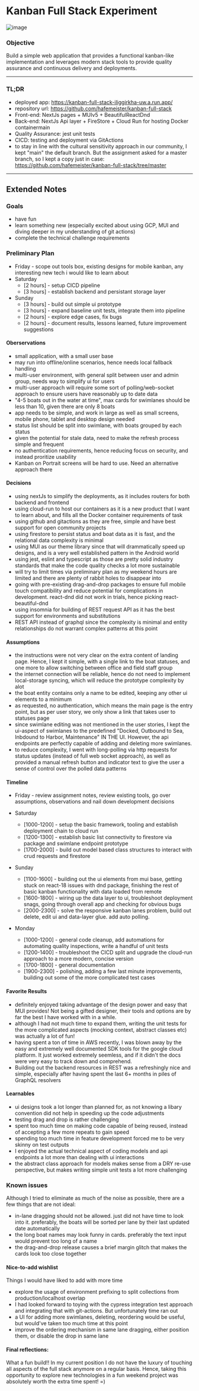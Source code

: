 # Kanban Full Stack Experiment

![image](https://user-images.githubusercontent.com/78647723/217164993-90e64bf5-39c6-4d05-b2eb-b205ac435dec.png)

### Objective

Build a simple web application that provides a functional kanban-like implementation and leverages modern stack tools to provide quality assurance and continuous delivery and deployments.

---

### TL;DR

-   deployed app: https://kanban-full-stack-iliggirkha-uw.a.run.app/
-   repository url: https://github.com/hafemeister/kanban-full-stack
-   Front-end: NextJs pages + MUIv5 + BeautifulReactDnd
-   Back-end: NextJs Api layer + FireStore + Cloud Run for hosting Docker containermain
-   Quality Assurance: jest unit tests
-   CICD: testing and deployment via GitActions
-   to stay in line with the cultural sensitivity approach in our community, I kept "main" the default branch. But the assignment asked for a master branch, so I kept a copy just in case: https://github.com/hafemeister/kanban-full-stack/tree/master

---

## Extended Notes

### Goals

-   have fun
-   learn something new (especially excited about using GCP, MUI and diving deeper in my understanding of git actions)
-   complete the technical challenge requirements

### Preliminary Plan

-   Friday - scope out tools box, existing designs for mobile kanban, any interesting new tech i would like to learn about
-   Saturday
    -   [2 hours] - setup CICD pipeline
    -   [3 hours] - establish backend and persistant storage layer
-   Sunday
    -   [3 hours] - build out simple ui prototype
    -   [3 hours] - expand baseline unit tests, integrate them into pipeline
    -   [2 hours] - explore edge cases, fix bugs
    -   [2 hours] - document results, lessons learned, future improvement suggestions

#### Oberservations

-   small application, with a small user base
-   may run into offline/online scenarios, hence needs local fallback handling
-   multi-user environment, with general split between user and admin group, needs way to simplify ui for users
-   multi-user approach will require some sort of polling/web-socket approach to ensure users have reasonably up to date data
-   "4-5 boats out in the water at time", max cards for swimlanes should be less than 10, given there are only 8 boats
-   app needs to be simple, and work in large as well as small screens, mobile phone, tablet and desktop design needed
-   status list should be split into swimlane, with boats grouped by each status
-   given the potential for stale data, need to make the refresh process simple and frequent
-   no authentication requirements, hence reducing focus on security, and instead proritize usability
-   Kanban on Portrait screens will be hard to use. Need an alternative approach there

#### Decisions

-   using nextJs to simplify the deployments, as it includes routers for both backend and frontend
-   using cloud-run to host our containers as it is a new product that I want to learn about, and fills all the Docker container requirements of task
-   using github and gitactions as they are free, simple and have best support for open community projects
-   using firestore to persist status and boat data as it is fast, and the relational data complexity is minimal
-   using MUI as our theme library since that will drammatically speed up designs, and is a very well established pattern in the Android world
-   using jest, eslint and typescript as those are pretty solid industry standards that make the code quality checks a lot more sustainable
-   will try to limit times via preliminary plan as my weekend hours are limited and there are plenty of rabbit holes to disappear into
-   going with pre-existing drag-and-drop packages to ensure full mobile touch compatibility and reduce potential for complications in development. react-dnd did not work in trials, hence picking react-beautiful-dnd
-   using insomnia for building of REST request API as it has the best support for environments and substitutions
-   REST API instead of graphql since the complexity is minimal and entity relationships do not warrant complex patterns at this point

#### Assumptions

-   the instructions were not very clear on the extra content of landing page. Hence, I kept it simple, with a single link to the boat statuses, and one more to allow switching between office and field staff group
-   the internet connection will be reliable, hence do not need to implement local-storage syncing, which will reduce the prototype complexity by alot
-   the boat entity contains only a name to be edited, keeping any other ui elements to a minimum
-   as requested, no authentication, which means the main page is the entry point, but as per user story, we only show a link that takes user to statuses page
-   since swimlane editing was not mentioned in the user stories, I kept the ui-aspect of swimlanes to the predefined "Docked, Outbound to Sea, Inbdound to Harbor, Maintenance" IN THE UI. However, the api endpoints are perfectly capable of adding and deleting more swimlanes.
-   to reduce complexity, I went with long-polling via http requests for status updates (instead of full web socket approach), as well as provided a manual refresh button and indicator text to give the user a sense of control over the polled data patterns

#### Timeline

-   Friday - review assignment notes, review existing tools, go over assumptions, observations and nail down development decisions
-   Saturday

    -   [1000-1200] - setup the basic framework, tooling and establish deployment chain to cloud run
    -   [1200-1300] - establish basic list connectivity to firestore via package and swimlane endpoint prototype
    -   [1700-2000] - build out model based class structures to interact with crud requests and firestore

-   Sunday

    -   [1100-1600] - building out the ui elements from mui base, getting stuck on react-18 issues with dnd package, finishing the rest of basic kanban functionality with data loaded from remote
    -   [1600-1800] - wiring up the data layer to ui, troubleshoot deployment snags, going through overall app and checking for obvious bugs
    -   [2000-2300] - solve the responsive kanban lanes problem, build out delete, edit ui and data-layer glue. add auto polling.

-   Monday

    -   [1000-1200] - general code cleanup, add automations for automating quality inspections, write a handful of unit tests
    -   [1200-1400] - troubleshoot the CICD split and upgrade the cloud-run approach to a more modern, concise version
    -   [1700-1800] - general documentation
    -   [1900-2300] - polishing, adding a few last minute improvements, building out some of the more complicated test cases

#### Favorite Results

-   definitely enjoyed taking advantage of the design power and easy that MUI provides! Not being a gifted designer, their tools and options are by far the best I have worked with in a while.
-   although I had not much time to expand them, writing the unit tests for the more complicated aspects (mocking context, abstract classes etc) was actually a lot of fun!
-   having spent a ton of time in AWS recently, I was blown away by the easy and extremely well documented SDK tools for the google cloud platform. It just worked extremely seemless, and if it didn't the docs were very easy to track down and comprehend.
-   Building out the backend resources in REST was a refreshingly nice and simple, especially after having spent the last 6+ months in piles of GraphQL resolvers

#### Learnables

-   ui designs took a lot longer than planned for, as not knowing a libary convention did not help in speeding up the code adjustments
-   testing drag and drop is rather challenging
-   spent too much time on making code capable of being reused, instead of accepting a few more repeats to gain speed
-   spending too much time in feature development forced me to be very skinny on test outputs
-   I enjoyed the actual technical aspect of coding models and api endpoints a lot more than dealing with ui interactions
-   the abstract class approach for models makes sense from a DRY re-use perspective, but makes writing simple unit tests a lot more challenging

### Known issues

Although I tried to eliminate as much of the noise as possible, there are a few things that are not ideal:

-   in-lane dragging should not be allowed. just did not have time to look into it. preferably, the boats will be sorted per lane by their last updated date automatically
-   the long boat names may look funny in cards. preferably the text input would prevent too long of a name
-   the drag-and-drop release causes a brief margin glitch that makes the cards look too close together

#### Nice-to-add wishlist

Things I would have liked to add with more time

-   explore the usage of environment prefixing to split collections from production/localhost overlap
-   I had looked forward to toying with the cypress integration test approach and integrating that with git-actions. But unfortunately time ran out
-   a UI for adding more swimlanes, deleting, reordering would be useful, but would've taken too much time at this point
-   improve the ordering mechanism in same lane dragging, either position them, or disable the drop in same lane

#### Final reflections:

What a fun build!! In my current position I do not have the luxury of touching all aspects of the full stack anymore on a regular basis.
Hence, taking this opportunity to explore new technologies in a fun weekend project was absolutely worth the extra time spent! =)
